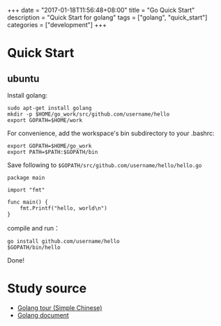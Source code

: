 +++
date  = "2017-01-18T11:56:48+08:00"
title = "Go Quick Start"
description = "Quick Start for golang"
tags  = ["golang", "quick_start"]
categories = ["development"]
+++

# Quick Start

## ubuntu

Install golang:
```
sudo apt-get install golang
mkdir -p $HOME/go_work/src/github.com/username/hello
export GOPATH=$HOME/work
```

For convenience, add the workspace's bin subdirectory to your .bashrc:
```
export GOPATH=$HOME/go_work
export PATH=$PATH:$GOPATH/bin
```

Save following to `$GOPATH/src/github.com/username/hello/hello.go`
```
package main

import "fmt"

func main() {
    fmt.Printf("hello, world\n")
}
```

compile and run：
```
go install github.com/username/hello
$GOPATH/bin/hello
```

Done!

# Study source
- [Golang tour (Simple Chinese)](https://tour.go-zh.org/list)
- [Golang document](https://golang.org/doc/)
